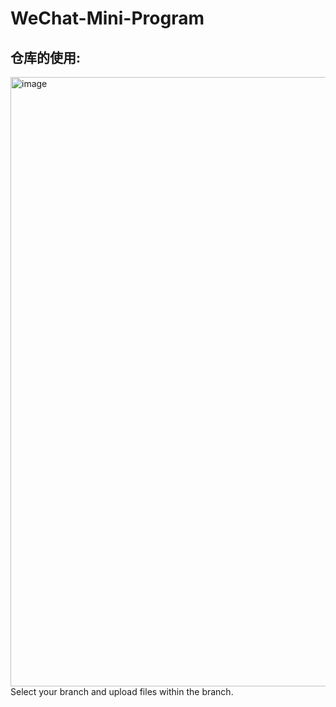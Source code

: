 # WeChat-Mini-Program
## 仓库的使用:
<img width="865" height="975" alt="image" src="https://github.com/user-attachments/assets/5ee5c55b-9a60-4ebc-9d72-eb97a0bd5269" />
Select your branch and upload files within the branch.

